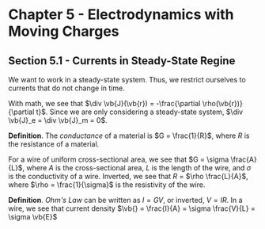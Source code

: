# Chapter 5 - Electrodynamics with Moving Charges

## Section 5.1 - Currents in Steady-State Regine

We want to work in a steady-state system. Thus, we restrict ourselves to currents that do not change in time.

With math, we see that $\div \vb{J}(\vb{r}) = -\frac{\partial \rho(\vb{r})}{\partial t}$. Since we are only considering a steady-state system, $\div \vb{J}_e = \div \vb{J}_m = 0$.

**Definition**. The *conductance* of a material is $G = \frac{1}{R}$, where $R$ is the resistance of a material.

For a wire of uniform cross-sectional area, we see that $G = \sigma \frac{A}{L}$, where $A$ is the cross-sectional area, $L$ is the length of the wire, and $\sigma$ is the conductivity of a wire. Inverted, we see that $R$ = $\rho \frac{L}{A}$, where $\rho = \frac{1}{\sigma}$ is the resistivity of the wire.

**Definition**. *Ohm's Law* can be written as $I = G V$, or inverted, $V = IR$. In a wire, we see that current density $\vb{} = \frac{I}{A} = \sigma \frac{V}{L} = \sigma \vb{E}$
